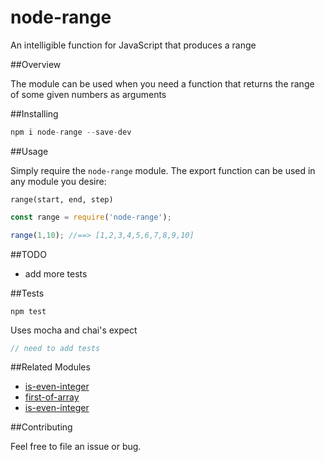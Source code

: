 # node-range
An intelligible function for JavaScript that produces a range  

##Overview

The module can be used when you need a function that returns the range of some given numbers as arguments

##Installing 

```javascript
npm i node-range --save-dev
```

##Usage

Simply require the `node-range` module. The export function can be used in any module you desire:

`range(start, end, step)`

```javascript
const range = require('node-range');

range(1,10); //==> [1,2,3,4,5,6,7,8,9,10]

```

##TODO

* add more tests

##Tests

`npm test`

Uses mocha and chai's expect

```javascript
// need to add tests
```

##Related Modules

* [is-even-integer](https://github.com/ahadb/is-even-integer)
* [first-of-array](https://github.com/ahadb/first-of-array)
* [is-even-integer](https://github.com/ahadb/is-even-integer)

##Contributing

Feel free to file an issue or bug.